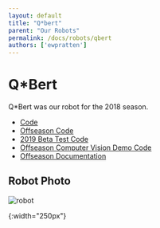 ```yaml
---
layout: default
title: "Q*bert"
parent: "Our Robots"
permalink: /docs/robots/qbert
authors: ['ewpratten']
---
```


# Q*Bert
Q*Bert was our robot for the 2018 season.

 - [Code](https://github.com/frc5024/PowerUp)
 - [Offseason Code](https://github.com/frc5024/PowerUp-Offseason)
 - [2019 Beta Test Code](https://github.com/ewpratten/Barebonesfrc)
 - [Offseason Computer Vision Demo Code](https://github.com/Ewpratten/RioCV-PI)
 - [Offseason Documentation](https://ewpratten.github.io/barebonesFRC/html/)

## Robot Photo
![robot]

[robot]: /webdocs/assets/img/qbert.png
{:width="250px"}